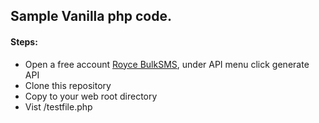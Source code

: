 ## Sample Vanilla php code.

#### Steps:

- Open a free account [Royce BulkSMS](http://bulksms.roycetechnologies.co.ke), under API menu click generate API
- Clone this repository
- Copy to your web root directory
- Vist /testfile.php

